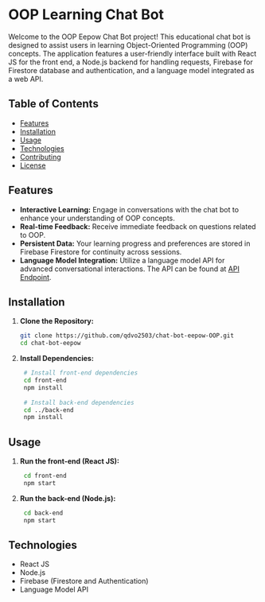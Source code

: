 # OOP Learning Chat Bot

Welcome to the OOP Eepow Chat Bot project! This educational chat bot is designed to assist users in learning Object-Oriented Programming (OOP) concepts. The application features a user-friendly interface built with React JS for the front end, a Node.js backend for handling requests, Firebase for Firestore database and authentication, and a language model integrated as a web API.

## Table of Contents

- [Features](#features)
- [Installation](#installation)
- [Usage](#usage)
- [Technologies](#technologies)
- [Contributing](#contributing)
- [License](#license)

## Features

- **Interactive Learning:** Engage in conversations with the chat bot to enhance your understanding of OOP concepts.
- **Real-time Feedback:** Receive immediate feedback on questions related to OOP.
- **Persistent Data:** Your learning progress and preferences are stored in Firebase Firestore for continuity across sessions.
- **Language Model Integration:** Utilize a language model API for advanced conversational interactions. The API can be found at [API Endpoint](replace_with_your_api_endpoint).

## Installation

1. **Clone the Repository:**
   ```bash
   git clone https://github.com/qdvo2503/chat-bot-eepow-OOP.git
   cd chat-bot-eepow
   
2. **Install Dependencies:**
     ```bash
      # Install front-end dependencies 
      cd front-end
      npm install
      
      # Install back-end dependencies
      cd ../back-end
      npm install
      ```

## Usage

1. **Run the front-end (React JS):**
     ```bash
      cd front-end
      npm start
     ```

2. **Run the back-end (Node.js):**
     ```bash
      cd back-end
      npm start
     ```
     
## Technologies

- React JS
- Node.js
- Firebase (Firestore and Authentication)
- Language Model API 
